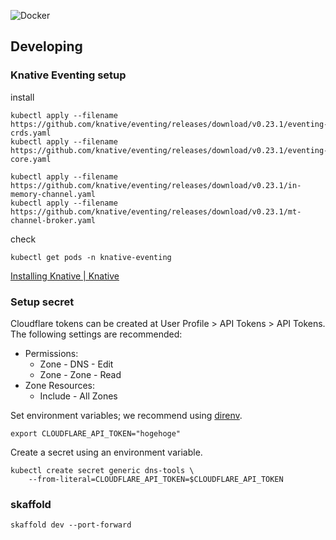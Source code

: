![Docker](https://github.com/faruryo/dns-tools/workflows/Docker/badge.svg)


## Developing

### Knative Eventing setup

install
```
kubectl apply --filename https://github.com/knative/eventing/releases/download/v0.23.1/eventing-crds.yaml
kubectl apply --filename https://github.com/knative/eventing/releases/download/v0.23.1/eventing-core.yaml

kubectl apply --filename https://github.com/knative/eventing/releases/download/v0.23.1/in-memory-channel.yaml
kubectl apply --filename https://github.com/knative/eventing/releases/download/v0.23.1/mt-channel-broker.yaml
```

check
```
kubectl get pods -n knative-eventing
```

[Installing Knative | Knative](https://knative.dev/docs/install/any-kubernetes-cluster/)

### Setup secret

Cloudflare tokens can be created at User Profile > API Tokens > API Tokens. The following settings are recommended:

- Permissions:
  - Zone - DNS - Edit
  - Zone - Zone - Read
- Zone Resources:
  - Include - All Zones

Set environment variables; we recommend using [direnv](https://github.com/direnv/direnv).

```shell
export CLOUDFLARE_API_TOKEN="hogehoge"
```

Create a secret using an environment variable.

```shell
kubectl create secret generic dns-tools \
    --from-literal=CLOUDFLARE_API_TOKEN=$CLOUDFLARE_API_TOKEN
```

### skaffold

```shell
skaffold dev --port-forward
```
